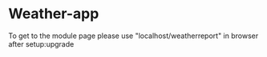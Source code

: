 # Weather-app

To get to the module page please use "localhost/weatherreport" in browser after setup:upgrade
